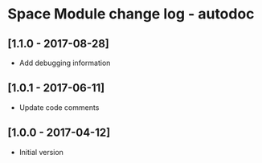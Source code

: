 # Space Module change log - autodoc

## [1.1.0 - 2017-08-28]

+ Add debugging information


## [1.0.1 - 2017-06-11]

* Update code comments


## [1.0.0 - 2017-04-12]

+ Initial version
